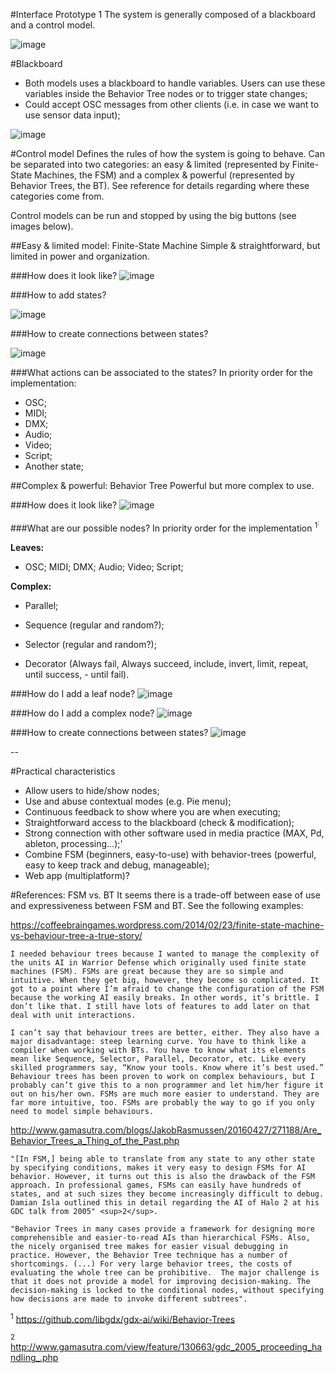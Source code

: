 #Interface Prototype 1
The system is generally composed of a blackboard and a control model.

![image](../assets/prototype1-0.jpg)

#Blackboard
- Both models uses a blackboard to handle variables. Users can use these variables inside the Behavior Tree nodes or to trigger state changes;
- Could accept OSC messages from other clients (i.e. in case we want to use sensor data input);

![image](../assets/prototype1-2.jpg)

#Control model
Defines the rules of how the system is going to behave. Can be separated into two categories: an easy & limited (represented by Finite-State Machines, the FSM) and a complex & powerful (represented by Behavior Trees, the BT). See reference for details regarding where these categories come from.

Control models can be run and stopped by using the big buttons (see images below).

##Easy & limited model: Finite-State Machine
Simple & straightforward, but limited in power and organization.

###How does it look like?
![image](../assets/prototype1-1.jpg)

###How to add states?

![image](../assets/prototype1-3.jpg)

###How to create connections between states?

![image](../assets/prototype1-4.jpg)

###What actions can be associated to the states?
In priority order for the implementation:
- OSC;
- MIDI;
- DMX;
- Audio;
- Video;
- Script;
- Another state;

##Complex & powerful: Behavior Tree
Powerful but more complex to use.

###How does it look like?
![image](../assets/prototype1-5.jpg)

###What are our possible nodes?
In priority order for the implementation <sup>1<sup>:

**Leaves:**

- OSC; MIDI; DMX; Audio; Video; Script;

**Complex:**

- Parallel;

- Sequence (regular and random?);

- Selector (regular and random?);

- Decorator (Always fail, Always succeed, include, invert, limit, repeat, until success, - until fail).

###How do I add a leaf node?
![image](../assets/prototype1-6.jpg)

###How do I add a complex node?
![image](../assets/prototype1-7.jpg)

###How to create connections between states?
![image](../assets/prototype1-8.jpg)

--

#Practical characteristics
- Allow users to hide/show nodes;
- Use and abuse contextual modes (e.g. Pie menu);
- Continuous feedback to show where you are when executing;
- Straightforward access to the blackboard (check & modification);
- Strong connection with other software used in media practice (MAX, Pd, ableton, processing...);'
- Combine FSM (beginners, easy-to-use) with behavior-trees (powerful, easy to keep track and debug, manageable);
- Web app (multiplatform)?
 
#References: FSM vs. BT	
It seems there is a trade-off between ease of use and expressiveness between FSM and BT. See the following examples:

https://coffeebraingames.wordpress.com/2014/02/23/finite-state-machine-vs-behaviour-tree-a-true-story/

	I needed behaviour trees because I wanted to manage the complexity of the units AI in Warrior Defense which originally used finite state machines (FSM). FSMs are great because they are so simple and intuitive. When they get big, however, they become so complicated. It got to a point where I’m afraid to change the configuration of the FSM because the working AI easily breaks. In other words, it’s brittle. I don’t like that. I still have lots of features to add later on that deal with unit interactions. 
	
	I can’t say that behaviour trees are better, either. They also have a major disadvantage: steep learning curve. You have to think like a compiler when working with BTs. You have to know what its elements mean like Sequence, Selector, Parallel, Decorator, etc. Like every skilled programmers say, “Know your tools. Know where it’s best used.” Behaviour trees has been proven to work on complex behaviours, but I probably can’t give this to a non programmer and let him/her figure it out on his/her own. FSMs are much more easier to understand. They are far more intuitive, too. FSMs are probably the way to go if you only need to model simple behaviours.
	
http://www.gamasutra.com/blogs/JakobRasmussen/20160427/271188/Are_Behavior_Trees_a_Thing_of_the_Past.php

	"[In FSM,] being able to translate from any state to any other state by specifying conditions, makes it very easy to design FSMs for AI behavior. However, it turns out this is also the drawback of the FSM approach. In professional games, FSMs can easily have hundreds of states, and at such sizes they become increasingly difficult to debug. Damian Isla outlined this in detail regarding the AI of Halo 2 at his GDC talk from 2005" <sup>2</sup>.
	
	"Behavior Trees in many cases provide a framework for designing more comprehensible and easier-to-read AIs than hierarchical FSMs. Also, the nicely organised tree makes for easier visual debugging in practice. However, the Behavior Tree technique has a number of shortcomings. (...) For very large behavior trees, the costs of evaluating the whole tree can be prohibitive.  The major challenge is that it does not provide a model for improving decision-making. The decision-making is locked to the conditional nodes, without specifying how decisions are made to invoke different subtrees". 

<sup>1</sup> https://github.com/libgdx/gdx-ai/wiki/Behavior-Trees

<sup>2</sup> http://www.gamasutra.com/view/feature/130663/gdc_2005_proceeding_handling_.php